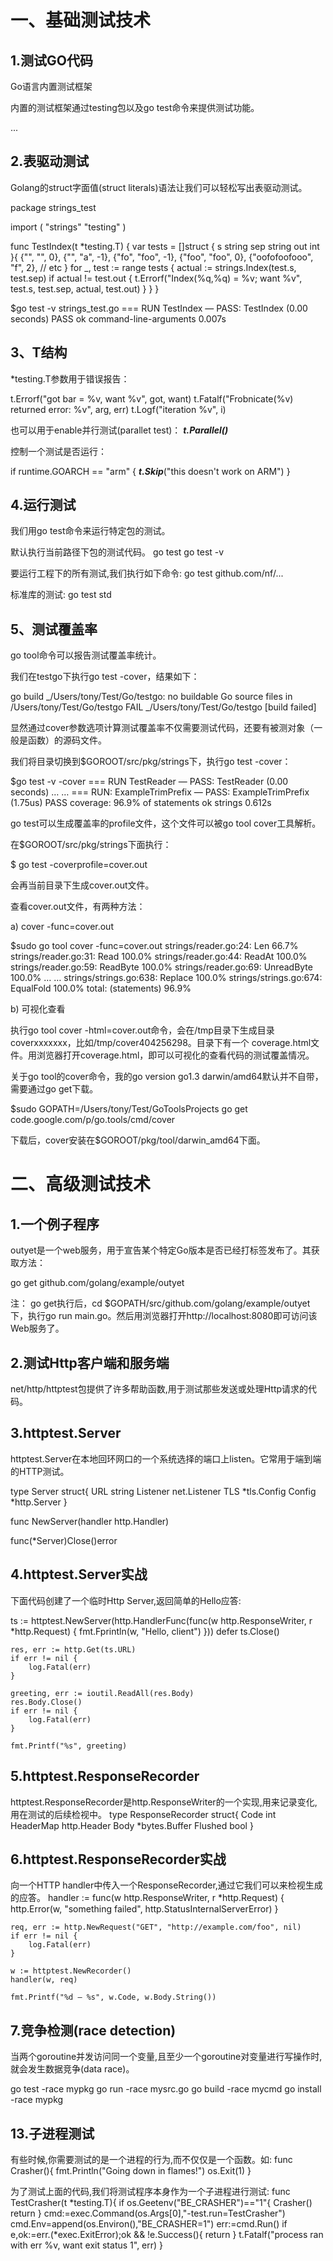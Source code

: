 # 一、基础测试技术

## 1.测试GO代码

Go语言内置测试框架

内置的测试框架通过testing包以及go test命令来提供测试功能。

... 

## 2.表驱动测试

Golang的struct字面值(struct literals)语法让我们可以轻松写出表驱动测试。

package strings_test

import (
        "strings"
        "testing"
)

func TestIndex(t *testing.T) {
        var tests = []struct {
                s   string
                sep string
                out int
        }{
                {"", "", 0},
                {"", "a", -1},
                {"fo", "foo", -1},
                {"foo", "foo", 0},
                {"oofofoofooo", "f", 2},
                // etc
        }
        for _, test := range tests {
                actual := strings.Index(test.s, test.sep)
                if actual != test.out {
                        t.Errorf("Index(%q,%q) = %v; want %v",
                             test.s, test.sep, actual, test.out)
                }
        }
}

$go test -v strings_test.go
=== RUN TestIndex
— PASS: TestIndex (0.00 seconds)
PASS
ok      command-line-arguments    0.007s

## 3、T结构

*testing.T参数用于错误报告：

t.Errorf("got bar = %v, want %v", got, want)
t.Fatalf("Frobnicate(%v) returned error: %v", arg, err)
t.Logf("iteration %v", i)

也可以用于enable并行测试(parallet test)：
***t.Parallel()***

控制一个测试是否运行：

if runtime.GOARCH == "arm" {
    ***t.Skip***("this doesn't work on ARM")
}

## 4.运行测试
我们用go test命令来运行特定包的测试。

默认执行当前路径下包的测试代码。
go test 
go test -v 

要运行工程下的所有测试,我们执行如下命令:
go test github.com/nf/... 

标准库的测试:
go test std

## 5、测试覆盖率

go tool命令可以报告测试覆盖率统计。

我们在testgo下执行go test -cover，结果如下：

go build _/Users/tony/Test/Go/testgo: no buildable Go source files in /Users/tony/Test/Go/testgo
FAIL    _/Users/tony/Test/Go/testgo [build failed]

显然通过cover参数选项计算测试覆盖率不仅需要测试代码，还要有被测对象（一般是函数）的源码文件。

我们将目录切换到$GOROOT/src/pkg/strings下，执行go test -cover：

$go test -v -cover
=== RUN TestReader
— PASS: TestReader (0.00 seconds)
… …
=== RUN: ExampleTrimPrefix
— PASS: ExampleTrimPrefix (1.75us)
PASS
coverage: 96.9% of statements
ok      strings    0.612s

go test可以生成覆盖率的profile文件，这个文件可以被go tool cover工具解析。

在$GOROOT/src/pkg/strings下面执行：

$ go test -coverprofile=cover.out

会再当前目录下生成cover.out文件。

查看cover.out文件，有两种方法：

a) cover -func=cover.out

$sudo go tool cover -func=cover.out
strings/reader.go:24:    Len                66.7%
strings/reader.go:31:    Read                100.0%
strings/reader.go:44:    ReadAt                100.0%
strings/reader.go:59:    ReadByte            100.0%
strings/reader.go:69:    UnreadByte            100.0%
… …
strings/strings.go:638:    Replace                100.0%
strings/strings.go:674:    EqualFold            100.0%
total:            (statements)            96.9%

b) 可视化查看

执行go tool cover -html=cover.out命令，会在/tmp目录下生成目录coverxxxxxxx，比如/tmp/cover404256298。目录下有一个 coverage.html文件。用浏览器打开coverage.html，即可以可视化的查看代码的测试覆盖情况。

 
关于go tool的cover命令，我的go version go1.3 darwin/amd64默认并不自带，需要通过go get下载。

$sudo GOPATH=/Users/tony/Test/GoToolsProjects go get code.google.com/p/go.tools/cmd/cover

下载后，cover安装在$GOROOT/pkg/tool/darwin_amd64下面。


# 二、高级测试技术

## 1.一个例子程序
outyet是一个web服务，用于宣告某个特定Go版本是否已经打标签发布了。其获取方法：

go get github.com/golang/example/outyet

注：
go get执行后，cd $GOPATH/src/github.com/golang/example/outyet下，执行go run main.go。然后用浏览器打开http://localhost:8080即可访问该Web服务了。

## 2.测试Http客户端和服务端
net/http/httptest包提供了许多帮助函数,用于测试那些发送或处理Http请求的代码。

## 3.httptest.Server
httptest.Server在本地回环网口的一个系统选择的端口上listen。它常用于端到端的HTTP测试。

type Server struct{
    URL string
    Listener net.Listener
    TLS *tls.Config
    Config *http.Server
}

func NewServer(handler http.Handler)

func(*Server)Close()error

## 4.httptest.Server实战
下面代码创建了一个临时Http Server,返回简单的Hello应答:

ts := httptest.NewServer(http.HandlerFunc(func(w http.ResponseWriter, r *http.Request) {
        fmt.Fprintln(w, "Hello, client")
    }))
    defer ts.Close()

    res, err := http.Get(ts.URL)
    if err != nil {
        log.Fatal(err)
    }

    greeting, err := ioutil.ReadAll(res.Body)
    res.Body.Close()
    if err != nil {
        log.Fatal(err)
    }

    fmt.Printf("%s", greeting)


## 5.httptest.ResponseRecorder

httptest.ResponseRecorder是http.ResponseWriter的一个实现,用来记录变化,用在测试的后续检视中。
type ResponseRecorder struct{
    Code int
    HeaderMap http.Header
    Body *bytes.Buffer
    Flushed bool
}

## 6.httptest.ResponseRecorder实战
向一个HTTP handler中传入一个ResponseRecorder,通过它我们可以来检视生成的应答。
handler := func(w http.ResponseWriter, r *http.Request) {
        http.Error(w, "something failed", http.StatusInternalServerError)
    }

    req, err := http.NewRequest("GET", "http://example.com/foo", nil)
    if err != nil {
        log.Fatal(err)
    }

    w := httptest.NewRecorder()
    handler(w, req)

    fmt.Printf("%d – %s", w.Code, w.Body.String())


## 7.竞争检测(race detection)
当两个goroutine并发访问同一个变量,且至少一个goroutine对变量进行写操作时,就会发生数据竞争(data race)。

go test -race mypkg
go run -race mysrc.go
go build -race  mycmd
go install -race mypkg


## 13.子进程测试

有些时候,你需要测试的是一个进程的行为,而不仅仅是一个函数。如:
func Crasher(){
    fmt.Println("Going down in flames!")
    os.Exit(1)
}

为了测试上面的代码,我们将测试程序本身作为一个子进程进行测试:
func TestCrasher(t *testing.T){
    if os.Geetenv("BE_CRASHER")=="1"{
        Crasher()
        return
    }
    cmd:=exec.Command(os.Args[0],"-test.run=TestCrasher")
    cmd.Env=append(os.Environ(),"BE_CRASHER=1")
    err:=cmd.Run()
    if e,ok:=err.(*exec.ExitError);ok && !e.Success(){
        return
    }
    t.Fatalf("process ran with err %v, want exit status 1", err)
}

